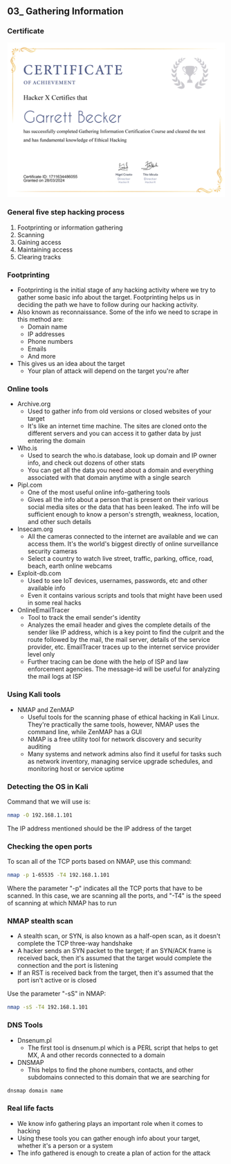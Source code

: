 ## 03_ Gathering Information

### Certificate
!["Certificate"](./03_GatheringInformation.jpg)

### General five step hacking process
1. Footprinting or information gathering
2. Scanning
3. Gaining access
4. Maintaining access
5. Clearing tracks

### Footprinting
- Footprinting is the initial stage of any hacking activity where we try to gather some basic info about the target. Footprinting helps us in deciding the path we have to follow during our hacking activity.
- Also known as reconnaissance. Some of the info we need to scrape in this method are:
  - Domain name
  - IP addresses
  - Phone numbers
  - Emails
  - And more
- This gives us an idea about the target
  - Your plan of attack will depend on the target you're after

### Online tools
- Archive.org
  - Used to gather info from old versions or closed websites of your target
  - It's like an internet time machine. The sites are cloned onto the different servers and you can access it to gather data by just entering the domain
- Who.is
  - Used to search the who.is database, look up domain and IP owner info, and check out dozens of other stats
  - You can get all the data you need about a domain and everything associated with that domain anytime with a single search
- Pipl.com
  - One of the most useful online info-gathering tools
  - Gives all the info about a person that is present on their various social media sites or the data that has been leaked. The info will be sufficient enough to know a person's strength, weakness, location, and other such details
- Insecam.org
  - All the cameras connected to the internet are available and we can access them. It's the world's biggest directly of online surveillance security cameras
  - Select a country to watch live street, traffic, parking, office, road, beach, earth online webcams
- Exploit-db.com
  - Used to see IoT devices, usernames, passwords, etc and other available info
  - Even it contains various scripts and tools that might have been used in some real hacks
- OnlineEmailTracer
  - Tool to track the email sender's identity
  - Analyzes the email header and gives the complete details of the sender like IP address, which is a key point to find the culprit and the route followed by the mail, the mail server, details of the service provider, etc. EmailTracer traces up to the internet service provider level only
  - Further tracing can be done with the help of ISP and law enforcement agencies. The message-id will be useful for analyzing the mail logs at ISP

### Using Kali tools
- NMAP and ZenMAP
  - Useful tools for the scanning phase of ethical hacking in Kali Linux. They're practically the same tools, however, NMAP uses the command line, while ZenMAP has a GUI
  - NMAP is a free utility tool for network discovery and security auditing
  - Many systems and network admins also find it useful for tasks such as network inventory, managing service upgrade schedules, and monitoring host or service uptime

### Detecting the OS in Kali
Command that we will use is:
```bash
nmap -O 192.168.1.101
```
The IP address mentioned should be the IP address of the target

### Checking the open ports
To scan all of the TCP ports based on NMAP, use this command:
```bash
nmap -p 1-65535 -T4 192.168.1.101
```
Where the parameter "-p" indicates all the TCP ports that have to be scanned. In this case, we are scanning all the ports, and "-T4" is the speed of scanning at which NMAP has to run

### NMAP stealth scan
- A stealth scan, or SYN, is also known as a half-open scan, as it doesn't complete the TCP three-way handshake
- A hacker sends an SYN packet to the target; if an SYN/ACK frame is received back, then it's assumed that the target would complete the connection and the port is listening
- If an RST is received back from the target, then it's assumed that the port isn't active or is closed

Use the parameter "-sS" in NMAP:
```bash
nmap -sS -T4 192.168.1.101
```

### DNS Tools
- Dnsenum.pl
  - The first tool is dnsenum.pl which is a PERL script that helps to get MX, A and other records connected to a domain
- DNSMAP
  - This helps to find the phone numbers, contacts, and other subdomains connected to this domain that we are searching for
```bash
dnsmap domain name
```

### Real life facts
- We know info gathering plays an important role when it comes to hacking
- Using these tools you can gather enough info about your target, whether it's a person or a system
- The info gathered is enough to create a plan of action for the attack